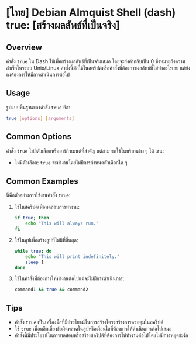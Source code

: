 # [ไทย] Debian Almquist Shell (dash) true: [สร้างผลลัพธ์ที่เป็นจริง]

## Overview
คำสั่ง `true` ใน Dash ใช้เพื่อสร้างผลลัพธ์ที่เป็นจริงเสมอ โดยจะส่งค่ากลับเป็น 0 ซึ่งหมายถึงความสำเร็จในระบบ Unix/Linux คำสั่งนี้มักใช้ในสคริปต์หรือคำสั่งที่ต้องการผลลัพธ์ที่ไม่ทำอะไรเลย แต่ยังคงต้องการให้มีการดำเนินการต่อไป

## Usage
รูปแบบพื้นฐานของคำสั่ง `true` คือ:

```bash
true [options] [arguments]
```

## Common Options
คำสั่ง `true` ไม่มีตัวเลือกหรืออาร์กิวเมนต์ที่สำคัญ แต่สามารถใช้ในบริบทต่าง ๆ ได้ เช่น:

- ไม่มีตัวเลือก: `true` จะทำงานโดยไม่มีการกำหนดตัวเลือกใด ๆ

## Common Examples
นี่คือตัวอย่างการใช้งานคำสั่ง `true`:

1. ใช้ในสคริปต์เพื่อทดสอบการทำงาน:
   ```bash
   if true; then
       echo "This will always run."
   fi
   ```

2. ใช้ในลูปเพื่อสร้างลูปที่ไม่มีที่สิ้นสุด:
   ```bash
   while true; do
       echo "This will print indefinitely."
       sleep 1
   done
   ```

3. ใช้ในคำสั่งที่ต้องการให้ทำงานต่อไปแม้จะไม่มีการดำเนินการ:
   ```bash
   command1 && true && command2
   ```

## Tips
- คำสั่ง `true` เป็นเครื่องมือที่มีประโยชน์ในการสร้างโครงสร้างการควบคุมในสคริปต์
- ใช้ `true` เพื่อหลีกเลี่ยงข้อผิดพลาดในลูปหรือเงื่อนไขที่ต้องการให้ดำเนินการต่อไปเสมอ
- คำสั่งนี้มีประโยชน์ในการทดสอบหรือสร้างสคริปต์ที่ต้องการให้ทำงานต่อไปโดยไม่มีการหยุดชะงัก